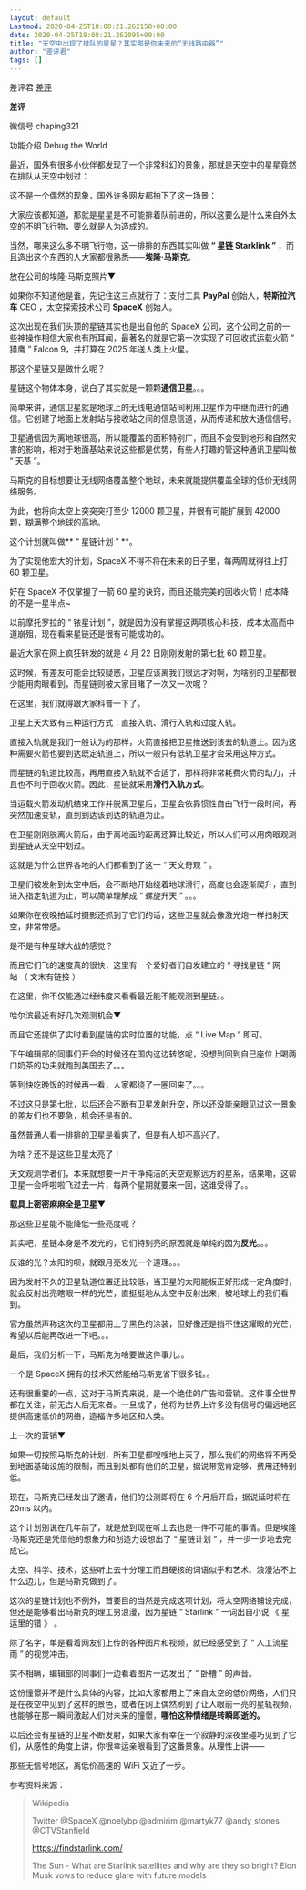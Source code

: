 ```yaml
---
layout: default
Lastmod: 2020-04-25T18:08:21.262158+00:00
date: 2020-04-25T18:08:21.262095+00:00
title: "天空中出现了排队的星星？其实那是你未来的“无线路由器”"
author: "差评君"
tags: []
---
```


差评君 [差评](javascript:void(0);)

**差评** 

微信号 chaping321

功能介绍 Debug the World

  

  

最近，国外有很多小伙伴都发现了一个非常科幻的景象，那就是天空中的星星竟然在排队从天空中划过：

这不是一个偶然的现象，国外许多网友都拍下了这一场景：

  

大家应该都知道，那就是星星是不可能排着队前进的，所以这要么是什么来自外太空的不明飞行物，要么就是人为造成的。

当然，哪来这么多不明飞行物，这一排排的东西其实叫做 **“ 星链 Starklink ”** ，而且造出这个东西的人大家都很熟悉——**埃隆·马斯克**。

  

放在公司的埃隆·马斯克照片▼

  

  

如果你不知道他是谁，先记住这三点就行了：支付工具 **PayPal** 创始人，**特斯拉汽车** CEO ，太空探索技术公司 **SpaceX** 创始人。

这次出现在我们头顶的星链其实也是出自他的 SpaceX 公司，这个公司之前的一些神操作相信大家也有所耳闻，最著名的就是它第一次实现了可回收式运载火箭 “ 猎鹰 ” Falcon 9，并打算在 2025 年送人类上火星。

  

那这个星链又是做什么呢？

  

星链这个物体本身，说白了其实就是一颗颗**通信卫星**。。。

  

简单来讲，通信卫星就是地球上的无线电通信站间利用卫星作为中继而进行的通信。它创建了地面上发射站与接收站之间的信息信道，从而传递和放大通信信号。

  

卫星通信因为离地球很高，所以能覆盖的面积特别广，而且不会受到地形和自然灾害的影响，相对于地面基站来说这些都是优势，有些人打趣的管这种通讯卫星叫做 “ 天基 ”。

  

马斯克的目标想要让无线网络覆盖整个地球，未来就能提供覆盖全球的低价无线网络服务。

  

为此，他将向太空上突突突打至少 12000 颗卫星，并很有可能扩展到 42000 颗，糊满整个地球的高地。  

  

这个计划就叫做** “ 星链计划 ” **。

  

为了实现他宏大的计划，SpaceX 不得不将在未来的日子里，每两周就得往上打 60 颗卫星。

  

好在 SpaceX 不仅掌握了一箭 60 星的诀窍，而且还能完美的回收火箭！成本降的不是一星半点~ 

  

以前摩托罗拉的 “ 铱星计划 ”，就是因为没有掌握这两项核心科技，成本太高而中道崩殂，现在看来星链还是很有可能成功的。  

  

最近大家在网上疯狂转发的就是 4 月 22 日刚刚发射的第七批 60 颗卫星。

  

这时候，有差友可能会比较疑惑，卫星应该离我们很远才对啊，为啥别的卫星都很少能用肉眼看到，而星链则被大家目睹了一次又一次呢？  

  

在这里，我们就得跟大家科普一下了。

  

卫星上天大致有三种运行方式：直接入轨、滑行入轨和过度入轨。

  

直接入轨就是我们一般认为的那样，火箭直接把卫星推送到该去的轨道上。因为这种需要火箭也要到达既定轨道上，所以一般只有低轨卫星才会采用这种方式。

  

而星链的轨道比较高，再用直接入轨就不合适了，那样将非常耗费火箭的动力，并且也不利于回收火箭。因此，星链就采用**滑行入轨方式**。

  

当运载火箭发动机结束工作并脱离卫星后，卫星会依靠惯性自由飞行一段时间，再突然加速变轨，直到到达该到达的轨道为止。

  

在卫星刚刚脱离火箭后，由于离地面的距离还算比较近，所以人们可以用肉眼观测到星链从天空中划过。

  

这就是为什么世界各地的人们都看到了这一 “ 天文奇观 ” 。

  

卫星们被发射到太空中后，会不断地开始绕着地球滑行，高度也会逐渐爬升，直到进入指定轨道为止，可以简单理解成 “ 螺旋升天 ” 。。。

如果你在夜晚拍延时摄影还抓到了它们的话，这些卫星就会像激光炮一样扫射天空，非常带感。

  

是不是有种星球大战的感觉？

  

而且它们飞的速度真的很快，这里有一个爱好者们自发建立的 “ 寻找星链 ” 网站 （ 文末有链接 ）

  

在这里，你不仅能通过经纬度来看看最近能不能观测到星链。。

  

哈尔滨最近有好几次观测机会▼

  

而且它还提供了实时看到星链的实时位置的功能，点 “ Live Map ” 即可。

  

下午编辑部的同事们开会的时候还在国内这边转悠呢，没想到回到自己座位上喝两口奶茶的功夫就跑到美国去了。。。

  

等到快吃晚饭的时候再一看，人家都绕了一圈回来了。。。

不过这只是第七批，以后还会不断有卫星发射升空，所以还没能亲眼见过这一景象的差友们也不要急，机会还是有的。

  

虽然普通人看一排排的卫星是看爽了，但是有人却不高兴了。  

  

为啥？还不是这些卫星太亮了！  

  

天文观测学者们，本来就想要一片干净纯洁的天空观察远方的星系，结果嘞，这帮卫星一会呼啦啦飞过去一片，每两个星期就要来一回，这谁受得了。。

  

**载具上密密麻麻全是卫星▼**

  

那这些卫星能不能降低一些亮度呢？

  

其实吧，星链本身是不发光的，它们特别亮的原因就是单纯的因为**反光**。。。

  

反谁的光？太阳的呗，就跟月亮发光一个道理。。。

  

因为发射不久的卫星轨道位置还比较低，当卫星的太阳能板正好形成一定角度时，就会反射出亮瞎眼一样的光芒，直挺挺地从太空中反射出来，被地球上的我们看到。

  

官方虽然声称这次的卫星都用上了黑色的涂装，但好像还是挡不住这耀眼的光芒，希望以后能再改进一下吧。。。

  

最后，我们分析一下，马斯克为啥要做这件事儿。。

  

一个是 SpaceX 拥有的技术天然能给马斯克省下很多钱。。  

  

还有很重要的一点，这对于马斯克来说，是一个绝佳的广告和营销。这件事全世界都在关注，前无古人后无来者。一旦成了，他将为世界上许多没有信号的偏远地区提供高速低价的网络，造福许多地区和人类。

  

上一次的营销▼

  

如果一切按照马斯克的计划，所有卫星都嗖嗖地上天了，那么我们的网络将不再受到地面基础设施的限制，而且到处都有他们的卫星，据说带宽肯定够，费用还特别低。

  

现在，马斯克已经发出了邀请，他们的公测即将在 6 个月后开启，据说延时将在 20ms 以内。

  

这个计划别说在几年前了，就是放到现在听上去也是一件不可能的事情。但是埃隆·马斯克还是凭借他的想象力和创造力设想出了 “ 星链计划 ” ，并一步一步地去完成它。

  

太空、科学、技术，这些听上去十分理工而且硬核的词语似乎和艺术、浪漫沾不上什么边儿，但是马斯克做到了。

  

这次的星链计划也不例外，首要目的当然是完成这项计划，将太空网络铺设完成，但还是能够看出马斯克的理工男浪漫，因为星链 “ Starlink ” 一词出自小说 《 星运里的错 》 。

  

除了名字，单是看着网友们上传的各种图片和视频，就已经感受到了 “ 人工流星雨 ” 的视觉冲击。

  

实不相瞒，编辑部的同事们一边看着图片一边发出了 “ 卧槽 ” 的声音。

  

这份憧憬并不是什么具体的内容，比如大家都用上了来自太空的低价网络，人们只是在夜空中见到了这样的景色，或者在网上偶然刷到了让人眼前一亮的星轨视频，也能够在那一瞬间激起人们对未来的憧憬，**哪怕这种情绪是转瞬即逝的。**

  

以后还会有星链的卫星不断发射，如果大家有幸在一个寂静的深夜里碰巧见到了它们，从感性的角度上讲，你很幸运亲眼看到了这番景象。从理性上讲——

  

那些无信号地区，离低价高速的 WiFi 又近了一步。

  

  

参考资料来源：

> Wikipedia
> 
> Twitter @SpaceX @noelybp @admirim @martyk77 @andy\_stones @CTVStanfield
> 
> https://findstarlink.com/  
> 
> The Sun - What are Starlink satellites and why are they so bright? Elon Musk vows to reduce glare with future models

